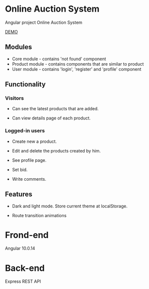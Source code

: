 # Online Auction System
Angular project Online Auction System

[DEMO](http://auction.sharkdev.eu)

<h2>Modules</h2>

- Core module - contains 'not found' component 
- Product module - contains components that are similar to product
- User module - contains 'login', 'register' and 'profile' component 

<h2>Functionality</h2>

<h3>Visitors</h3>

- Can see the latest products that are added. 

- Can view details page of each product.

<h3>Logged-in users</h3>

- Create new a product.

- Edit and delete the products created by him.

- See profile page. 

- Set bid. 

- Write comments.

<h2>Features</h2>

- Dark and light mode. Store current theme at localStorage.

- Route transition animations

# Frond-end
Angular 10.0.14

# Back-end
Express REST API
                                                                                                                        

